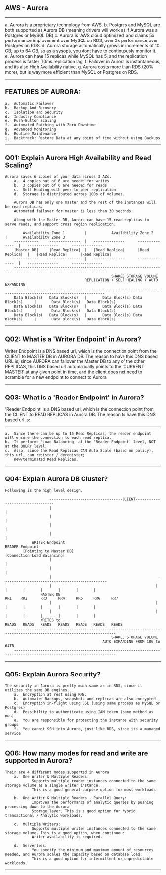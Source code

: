 AWS - Aurora
-----------------------------------------------------------------------------------------------------------------------------------------------------------

-----------------------------------------------------------------------------------------------------------------------------------------------------------
a.  Aurora is a proprietary technology from AWS.
b.  Postgres and MySQL are both supported as Aurora DB (meaning drivers will work as if Aurora was a Postgres or MySQL DB)
c.  Aurora is 'AWS cloud optimized' and claims 5x performance improvement over MySQL on RDS, over 3x performance over Postgres on RDS.
d.  Aurora storage automatically grows in increments of 10 GB, up to 64 GB, so as a sysops, you dont have to continuously monitor it.
e.  Aurora can have 15 replicas while MySQL has 5, and the replication process is faster (10ms replication lag)
f.  Failover in Aurora is instantaneous, and its also High Availability native.
g.  Aurora costs more than RDS (20% more), but is way more efficient than MySQL or Postgres on RDS.

-----------------------------------------------------------------------------------------------------------------------------------------------------------

FEATURES OF AURORA:
-----------------------------------------------------------------------------------------------------------------------------------------------------------
    a.  Automatic Failover
    b.  Backup And Recovery
    c.  Isolation and Security
    d.  Industry Compliance
    e.  Push-Button Scaling
    f.  Automated Patching with Zero Downtime
    g.  Advanced Monitoring
    h.  Routine Maintenance
    i.  Backtrack: Restore Data at any point of time without using Backups

-----------------------------------------------------------------------------------------------------------------------------------------------------------

Q01: Explain Aurora High Availability and Read Scaling?
-----------------------------------------------------------------------------------------------------------------------------------------------------------
    Aurora saves 6 copies of your data across 3 AZs.
        a.  4 copies out of 6 are needed for writes
        b.  3 copies out of 6 are needed for reads
        c.  Self Healing with peer-to-peer replication
        d.  Storage is distributed across 100s of volumes.
    
        Aurora DB has only one master and the rest of the instances will be read replicas.
        Automated failover for master is less than 30 seconds.

        Along with the Master DB, Aurora can have 15 read replicas to serve reads, and support cross region replication.

            Availability Zone 1         |           Availability Zone 2         |       Availability Zone 3
        -----------     --------------  |   --------------      --------------  |   --------------      --------------
        |Master DB|     |Read Replica|  |   |Read Replica|      |Read Replica|  |   |Read Replica|      |Read Replica|
        -----------     --------------  |   --------------      --------------  |   --------------      --------------
        ---------------------------------------------------------------------------------------------------------------
                                                    SHARED STORAGE VOLUME
                                        REPLICATION + SELF HEALING + AUTO EXPANDING
        ---------------------------------------------------------------------------------------------------------------
        Data Block(s)   Data Block(s)   |       Data Block(s) Data Block(s)     |       Data Block(s)   Data Block(s)
        Data Block(s)   Data Block(s)   |       Data Block(s) Data Block(s)     |       Data Block(s)   Data Block(s)
        Data Block(s)   Data Block(s)   |       Data Block(s) Data Block(s)     |       Data Block(s)   Data Block(s)
    
-----------------------------------------------------------------------------------------------------------------------------------------------------------

Q02: What is a 'Writer Endpoint' in Aurora?
-----------------------------------------------------------------------------------------------------------------------------------------------------------
Writer Endpoint is a DNS based url, which is the connection point from the CLIENT to MASTER DB in AURORA DB. The reason to have this DNS based URL is, since AURORA can failover the Master DB to any of the other REPLICAS, this DNS based url automatically points to the 'CURRENT MASTER' at any given point in time, and the client does not need to scramble for a new endpoint to connect to Aurora

-----------------------------------------------------------------------------------------------------------------------------------------------------------

Q03: What is a 'Reader Endpoint' in Aurora?
-----------------------------------------------------------------------------------------------------------------------------------------------------------
'Reader Endpoint' is a DNS based url, which is the connection point from the CLIENT to READ REPLICAS in Aurora DB. The reason to have this DNS based url is:

-----------------------------------------------------------------------------------------------------------------------------------------------------------
    a.  Since there can be up to 15 Read Replicas, the reader endpoint will ensure the connection to each read replica.
    b.  It performs 'Load Balancing' at the 'Reader Endpoint' level, NOT at the QUERY level.
    c.  Also, since the Read Replicas CAN Auto Scale (based on policy), this url, can register / deregister;
        new/terminated Read Replicas.

-----------------------------------------------------------------------------------------------------------------------------------------------------------           
Q04: Explain Aurora DB Cluster?
-----------------------------------------------------------------------------------------------------------------------------------------------------------
    Following is the high level design.

                        ---------------------------------CLIENT---------------------------------
                        |                                                                       |
                        |                                                                       |
                        |                                                                       |
                        |                                                                       |
                WRITER Endpoint                                                           READER Endpoint
            [Pointing to Master DB]                                                  [Connection Load Balancing]
                        |                                                                       |
                        |                                                                       |
                        |                                                -----------------------------------------------                  
                        |                                               |       |       |       |       |       |       |
                    MASTER DB                                           RR1    RR2      RR3     RR4     RR5     RR6     RR7
                        |                                               |       |       |       |       |       |       |
                        |                                               |       |       |       |       |       |       |
                    WRITES to                                         READS   READS   READS   READS   READS   READS   READS  
        --------------------------------------------------------------------------------------------------------------------
                                                    SHARED STORAGE VOLUME
                                                AUTO EXPANDING FROM 10G to 64TB
        --------------------------------------------------------------------------------------------------------------------

-----------------------------------------------------------------------------------------------------------------------------------------------------------
    
Q05: Explain Aurora Security?
-----------------------------------------------------------------------------------------------------------------------------------------------------------
    The security in Aurora is pretty much same as in RDS, since it utilizes the same DB engines.
        a.  Encryption at rest using KMS.
        b.  Automated Backups, snapshots and replicas are also encrypted
        c.  Encryption in-flight using SSL (using same process as MySQL or Postgres)
        d.  Possibility to authenticate using IAM token (same method as RDS)
        e.  You are responsible for protecting the instance with security groups
        f.  You cannot SSH into Aurora, just like RDS, since its a managed service

-----------------------------------------------------------------------------------------------------------------------------------------------------------
    
Q06: How many modes for read and write are supported in Aurora?
-----------------------------------------------------------------------------------------------------------------------------------------------------------
    Their are 4 different modes supported in Aurora
        a.  One Writer & Multiple Readers:  
                Supports multiple reader instances connected to the same storage volume as a single writer instance.
                This is a good general-purpose option for most workloads

        b.  One Writer & Multiple Readers - Parallel Query: 
                Improves the performance of analytic queries by pushing processing down to the Aurora
                Storage layer. This is a good option for hybrid transactional / Analytic workloads.
        
        c.  Multiple Writers:   
                Supports multiple writer instances connected to the same storage volume. This is a good option, when continuous 
                Writer availability is required.
        
        d.  Serverless: 
                You specify the minimum and maximum amount of resources needed, and Aurora scales the capacity based on database load.
                This is a good option for intermittent or unpredictable workloads.

-----------------------------------------------------------------------------------------------------------------------------------------------------------